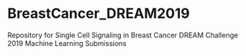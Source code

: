 # BreastCancer_DREAM2019
Repository for Single Cell Signaling in Breast Cancer DREAM Challenge 2019 Machine Learning Submissions
